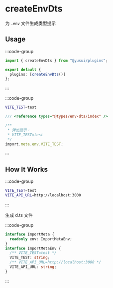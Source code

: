 # createEnvDts

为 `.env` 文件生成类型提示

## Usage

:::code-group

```ts [vite.config.ts]
import { createEnvDts } from "@yusui/plugins";

export default {
  plugins: [createEnvDts()]
};
```

:::

:::code-group

```sh [.env]
VITE_TEST=test
```

```ts [env.d.ts]
/// <reference types="@types/env-dts/index" />
```

```ts [xxx.ts]
/**
 * 弹出提示：
 * VITE_TEST=test
 */
import.meta.env.VITE_TEST;
```

:::

## How It Works

:::code-group

```sh [.env]
VITE_TEST=test
VITE_API_URL=http://localhost:3000
```

:::

生成 d.ts 文件

:::code-group

```ts [node_modules/@types/env-dts/index.d.ts]
interface ImportMeta {
  readonly env: ImportMetaEnv;
}
interface ImportMetaEnv {
  /** VITE_TEST=test */
  VITE_TEST: string;
  /** VITE_API_URL=http://localhost:3000 */
  VITE_API_URL: string;
}
```

:::

